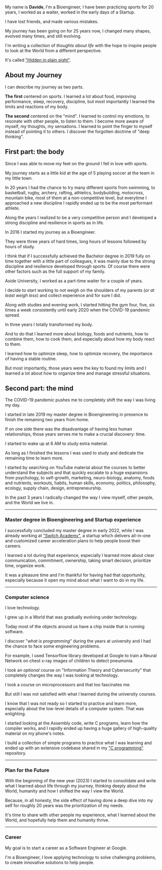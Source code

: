 My name is **Davide**, I'm a Bioengineer, I have been practicing sports for 20 years, I worked as a waiter, worked in the early days of a Startup.

I have lost friends, and made various mistakes.

My journey has been going on for 25 years now, I changed many shapes, evolved many times, and still evolving.

I'm writing a collection of _thoughts about life_ with the hope to inspire people to look at the World from a different perspective.

It's called ["Hidden in plain sight"](https://github.com/davide-colombo/Hidden-in-Plain-Sight/blob/master/README.md).


## About my Journey

I can describe my journey as two parts.

**The first** centered on sports. I learned a lot about food, improving performance, sleep, recovery, discipline, but most importantly I learned the limits and reactions of my body.

**The second** centered on the "mind". I learned to control my emotions, to resonate with other people, to listen to them. I become more aware of myself, my thoughts, my sensations. I learned to point the finger to myself instead of pointing it to others. I discover the forgotten doctrine of "deep thinking".


## First part: the body

Since I was able to move my feet on the ground I fell in love with sports.

My journey starts as a little kid at the age of 5 playing soccer at the team in my little town.

In 20 years I had the chance to try many different sports from swimming, to basketball, rugby, archery, rafting, athletics, bodybuilding, motocross, mountain bike, most of them at a non-competitive level, but everytime I approached a new discipline I rapidly ended up to be the most performant athlete.

Along the years I realized to be a very competitive person and I developed a strong discipline and resilience in sports as in life.

In 2016 I started my journey as a Bioengineer.

They were three years of hard times, long hours of lessons followed by hours of study.

I think that if I successfully achieved the Bachelor degree in 2019 fully on time together with a little part of colleagues, it was mainly due to the strong discipline and resilience developed through sports. Of course there were other factors such as the full support of my family.

Aside University, I worked as a part-time waiter for a couple of years.

I decide to start working to not weigh on the shoulders of my parents (_or at least weigh less_) and collect experience and for sure I did.

Along with studies and evening work, I started hitting the gym four, five, six times a week consistently until early 2020 when the COVID-19 pandemic spread.

In three years I totally transformed my body.

And to do that I learned more about biology, foods and nutrients, how to combine them, how to cook them, and especially about how my body react to them.

I learned how to optimize sleep, how to optimize recovery, the importance of having a stable routine.

But most importantly, those years were the key to found my limits and I learned a lot about how to organize time and manage stressful situations.


## Second part: the mind

The COVID-19 pandemic pushes me to completely shift the way I was living my day.

I started in late 2019 my master degree in Bioengineering in presence to finish the remaining two years from home.

If on one side there was the disadvantage of having less human relationships, those years serves me to make a crucial discovery: time.

I started to wake up at 6 AM to study extra material.

As long as I finished the lessons I was used to study and dedicate the remaining time to learn more.

I started by searching on YouTube material about the courses to better understand the subjects and that quickly escalate to a huge expansions from psychology, to self-growth, marketing, neuro-biology, anatomy, foods and nutrients, workouts, habits, human skills, economy, politics, philosophy, ecology, supply chain, design, entrepreneurship.

In the past 3 years I radically changed the way I view myself, other people, and the World we live in.

---
### Master degree in Bioengineering and Startup experience

I successfully concluded my master degree in early 2022, while I was already working at ["Switch Academy"](https://switchacademy.com/), a startup which delivers all-in-one and customized career acceleration plans to help people boost their careers.

I learned a lot during that experience, especially I learned more about clear communication, commitment, ownership, taking smart decision, prioritize time, organize work.

It was a pleasure time and I'm thankful for having had that opportunity, especially because it open my mind about what I want to do in my life.

---

### Computer science

I love technology.

I grew up in a World that was gradually evolving under technology.

Today most of the objects around us have a chip inside that is running software.

I discover "_what is programming_" during the years at university and I had the chance to face some engineering problems.

For example, I used Tensorflow library developed at Google to train a Neural Network on chest x-ray images of children to detect pneumonia.

I took an _optional_ course on "Information Theory and Cybersecurity" that completely changes the way I was looking at technology.

I took a course on microprocessors and that too fascinates me.

But still I was not satisfied with what I learned during the university courses.

I know that I was not ready so I started to practice and learn more, especially about the low-level details of a computer system. That was enlighting.

I started looking at the Assembly code, write C programs, learn how the compiler works, and I rapidly ended up having a huge gallery of high-quality material on my phone's notes.

I build a collection of simple programs to practice what I was learning and ended up with an extensive codebase shared in my ["C programming"](https://github.com/davide-colombo/cprogramming) repository.

---

### Plan for the Future

With the beginning of the new year (2023) I started to consolidate and write what I learned about life through my journey, thinking deeply about the World, humanity and how I shifted the way I view the World.

Because, in all honesty, the side effect of having done a deep dive into my self for roughly 20 years was the prioritization of my needs.

It's time to share with other people my experience, what I learned about the World, and hopefully help them and humanity thrive.

---

### Career

My goal is to start a career as a Software Engineer at Google.

I'm a Bioengineer, I love applying technology to solve challenging problems, to create innovative solutions to help people.
